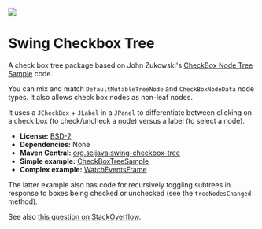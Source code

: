 [![](http://jenkins.imagej.net/job/swing-checkbox-tree/lastBuild/badge/icon)](http://jenkins.imagej.net/job/swing-checkbox-tree/)

# Swing Checkbox Tree

A check box tree package based on John Zukowski's [CheckBox Node Tree
Sample](http://www.java2s.com/Code/Java/Swing-JFC/CheckBoxNodeTreeSample.htm)
code. 

You can mix and match `DefaultMutableTreeNode` and `CheckBoxNodeData` node
types. It also allows check box nodes as non-leaf nodes.

It uses a `JCheckBox` + `JLabel` in a `JPanel` to differentiate between
clicking on a check box (to check/uncheck a node) versus a label (to select a
node).

* __License:__ [BSD-2](https://github.com/scijava/swing-checkbox-tree/blob/master/LICENSE.txt)
* __Dependencies:__ None
* __Maven Central:__ [org.scijava:swing-checkbox-tree](http://search.maven.org/#search%7Cga%7C1%7Cg%3A%22org.scijava%22%20AND%20a%3A%22swing-checkbox-tree%22)
* __Simple example:__ [CheckBoxTreeSample](https://github.com/scijava/swing-checkbox-tree/blob/master/src/test/java/org/scijava/swing/checkboxtree/CheckBoxTreeSample.java)
* __Complex example:__ [WatchEventsFrame](https://github.com/imagej/imagej/blob/03a616522d31d9a1777880778cbd11f12f28e3e2/ui/swing/commands/src/main/java/imagej/ui/swing/commands/debug/WatchEventsFrame.java)

The latter example also has code for recursively toggling subtrees in response
to boxes being checked or unchecked (see the `treeNodesChanged` method).

See also
[this question on StackOverflow](http://stackoverflow.com/a/12866094/1207769).
